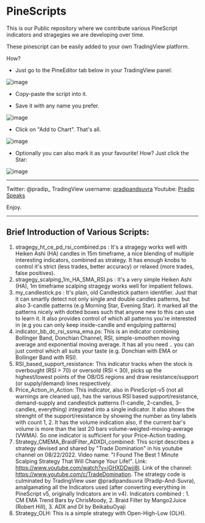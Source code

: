# PineScripts

This is our Public repository where we contribute various PineScript indicators and stragegies we are developing over time. 

These pinescript can be easily added to your own TradingView platform.

How?

- Just go to the PineEditor tab below in your TradingView panel:

![image](https://user-images.githubusercontent.com/6500149/181534803-53615657-b91b-42b2-bd0b-4acc505cb985.png)

- Copy-paste the script into it.

- Save it with any name you prefer.

![image](https://user-images.githubusercontent.com/6500149/181536349-1a020ac2-4267-4307-827b-bbf453de3aa3.png)


- Click on "Add to Chart". That's all.

![image](https://user-images.githubusercontent.com/6500149/181537426-7c4fca03-5bb4-426f-85f1-7fde2b345f0b.png)


- Optionally you can also mark it as your favourite! How? Just click the Star:

![image](https://user-images.githubusercontent.com/6500149/181539030-899a0d65-d74d-4dcc-ae89-d1dbe1e844b7.png)



--------------
Twitter: @pradip_
TradingView username: [pradipandsuvra](https://in.tradingview.com/u/pradipandsuvra/ "pradipandsuvra")
Youtube: [Pradip Speaks](https://www.youtube.com/channel/UCXg6ZfqGJiidI-2o03a9jWQ "Pradip Speaks")


Enjoy.

---------------


## Brief Introduction of Various Scripts:

1. stragegy_ht_ce_pd_rsi_combined.ps : It's a stragegy works well with Heiken Ashi (HA) candles in 15m timeframe, a nice blending of multiple interesting indicators, combined as strategy. It has enough knobs to control it's strict (less trades, better accuracy) or relaxed (more trades, false positives).
2. stragegy_scalping_1m_HA_SMA_RSI.ps : It's a very simple Heiken Ashi (HA), 1m timeframe scalping stragegy works well for impatient fellows. 
3. my_candlestick.ps : It's plain, old Candlestick pattern identifier. Just that it can smartly detect not only single and double candles patterns, but also 3-candle patterns (e.g Morning Star, Evening Star). It marked all the patterns nicely with dotted boxes such that anyone new to this can use to learn it. It also provides control of which all patterns you're interested in (e.g you can only keep inside-candle and engulping patterns)
4. indicator_bb_dc_rsi_ssma_ema.ps: This is an indicator combining Bollinger Band, Donchian Channel, RSI, simple-smoothen moving average and exponential moving average. It has all you need .. you can just control which all suits your taste (e.g. Donchian with EMA or Bollinger Band with RSI).
5. RSI_based_support_resistance: This indicator tracks when the stock is overbought (RSI > 70) or oversold (RSI < 30), picks up the highest/lowest points of the OB/OS regions and draw resistance/support (or supply/demand) lines respectively.
6. Price_Action_in_Action:  This indicator, also in PineScript-v5 (not all warnings are cleaned up), has the various RSI based support/resistance, demand-supply and candlestick patterns (1-candle, 2-candles, 3-candles, everything) integrated into a single indicator. It also shows the strenght of the support/resistance by showing the number as tiny labels with count 1, 2. It has the volume indication also, if the current bar's volume is more than the last 20 bars volume-weigted-moving-average (VWMA). So one indicator is sufficient for your Price-Action trading.
7. Strategy_CMEMA_BraidFilter_ADXDI_combined: This script describes a strategy devised and shared by "Trade Domination" in his youtube channel on 08/22/2022. Video name: "I Found The Best 1 Minute Scalping Strategy That Will Change Your Life!". Link: https://www.youtube.com/watch?v=jGHXDDwjj8I. Link of the channel: https://www.youtube.com/c/TradeDomination. The strategy code is culminated by TradingView user @pradipandsuvra (Pradip-And-Suvra), amalgamating all the Indicators used (after converting everything in PineScript v5, originally Indicators are in v4). Indicators combined : 1. CM EMA Trend Bars by ChrisMoody, 2. Braid Filter by Mango2Juice (Robert Hill), 3. ADX and DI by BeikabuOyaji
8. Strategy_OLH: This is a simple strategy with Open-High-Low (OLH).






